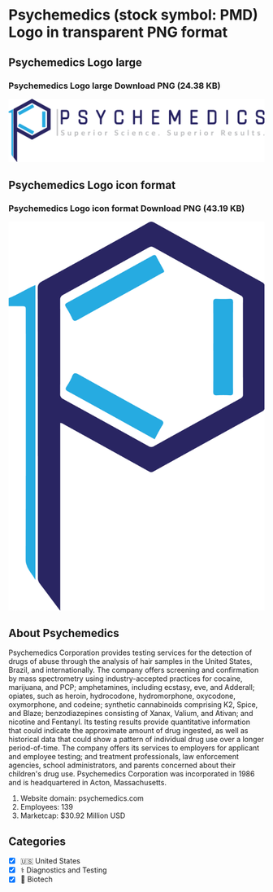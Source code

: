 # Psychemedics (stock symbol: PMD) Logo in transparent PNG format

## Psychemedics Logo large

### Psychemedics Logo large Download PNG (24.38 KB)

![Psychemedics Logo large Download PNG (24.38 KB)](/img/orig/PMD_BIG-ac53b6fd.png)

## Psychemedics Logo icon format

### Psychemedics Logo icon format Download PNG (43.19 KB)

![Psychemedics Logo icon format Download PNG (43.19 KB)](/img/orig/PMD-1f0f220c.png)

## About Psychemedics

Psychemedics Corporation provides testing services for the detection of drugs of abuse through the analysis of hair samples in the United States, Brazil, and internationally. The company offers screening and confirmation by mass spectrometry using industry-accepted practices for cocaine, marijuana, and PCP; amphetamines, including ecstasy, eve, and Adderall; opiates, such as heroin, hydrocodone, hydromorphone, oxycodone, oxymorphone, and codeine; synthetic cannabinoids comprising K2, Spice, and Blaze; benzodiazepines consisting of Xanax, Valium, and Ativan; and nicotine and Fentanyl. Its testing results provide quantitative information that could indicate the approximate amount of drug ingested, as well as historical data that could show a pattern of individual drug use over a longer period-of-time. The company offers its services to employers for applicant and employee testing; and treatment professionals, law enforcement agencies, school administrators, and parents concerned about their children's drug use. Psychemedics Corporation was incorporated in 1986 and is headquartered in Acton, Massachusetts.

1. Website domain: psychemedics.com
2. Employees: 139
3. Marketcap: $30.92 Million USD


## Categories
- [x] 🇺🇸 United States
- [x] ⚕️ Diagnostics and Testing
- [x] 🧬 Biotech
